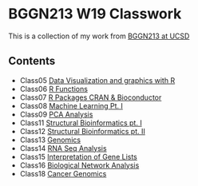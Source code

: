 # BGGN213 W19 Classwork

This is a collection of my work from [BGGN213 at UCSD](https://mattmaxwell1995.github.io/bggn213/)

## Contents
 - Class05 [Data Visualization and graphics with R](https://github.com/mattmaxwell1995/bggn213/blob/master/class05/class05.R)
 - Class06 [R Functions](file:///C:/Users/mattm/Desktop/Foundations%20of%20Bioinformatics/bggn213_github/class06/class6_RMD.html)
 - Class07 [R Packages CRAN & Bioconductor]()
 - Class08 [Machine Learning Pt. I]()
 - Class09 [PCA Analysis]()
 - Class11 [Structural Bioinformatics pt. I]()
 - Class12 [Structural Bioinformatics pt. II]()
 - Class13 [Genomics]()
 - Class14 [RNA Seq Analysis]()
 - Class15 [Interpretation of Gene Lists]()
 - Class16 [Biological Network Analysis](https://github.com/mattmaxwell1995/bggn213/blob/master/class16/galFiltered.sif_1(1).png)
 - Class18 [Cancer Genomics](https://github.com/mattmaxwell1995/bggn213/blob/master/class18/class18.md)
 
